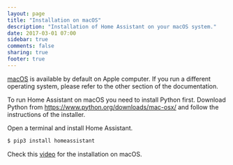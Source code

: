 ```yaml
---
layout: page
title: "Installation on macOS"
description: "Installation of Home Assistant on your macOS system."
date: 2017-03-01 07:00
sidebar: true
comments: false
sharing: true
footer: true
---
```


[macOS](http://www.apple.com/macos/) is available by default on Apple computer. If you run a different operating system, please refer to the other section of the documentation.

To run Home Assistant on macOS you need to install Python first. Download Python from https://www.python.org/downloads/mac-osx/ and follow the instructions of the installer.

Open a terminal and install Home Assistant.

```bash
$ pip3 install homeassistant
```

Check this [video](https://www.youtube.com/watch?v=hej6ipN86ls) for the installation on macOS.
